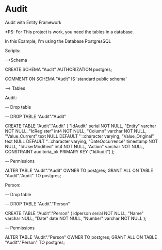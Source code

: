 # Audit
Audit with Entity Framework

*PS: For This project is work, you need the tables in a database.

In this Example, I'm using the Database PostgresSQL

Scripts:

-->Schema

CREATE SCHEMA "Audit" AUTHORIZATION postgres;

COMMENT ON SCHEMA "Audit" IS 'standard public schema'

--> Tables

Audit:

-- Drop table

-- DROP TABLE "Audit"."Audit"

CREATE TABLE "Audit"."Audit" (
	"IdAudit" serial NOT NULL,
	"Entity" varchar NOT NULL,
	"IdRegister" int4 NOT NULL,
	"Column" varchar NOT NULL,
	"Value_Current" text NULL DEFAULT ''::character varying,
	"Value_Original" text NULL DEFAULT ''::character varying,
	"DateOccurrence" timestamp NOT NULL,
	"IdUserModified" int4 NOT NULL,
	"Action" varchar NOT NULL,
	CONSTRAINT auditoria_pk PRIMARY KEY ("IdAudit")
);

-- Permissions

ALTER TABLE "Audit"."Audit" OWNER TO postgres;
GRANT ALL ON TABLE "Audit"."Audit" TO postgres;

Person:

-- Drop table

-- DROP TABLE "Audit"."Person"

CREATE TABLE "Audit"."Person" (
	idperson serial NOT NULL,
	"Name" varchar NULL,
	"Date" date NOT NULL,
	"Number" varchar NOT NULL
);

-- Permissions

ALTER TABLE "Audit"."Person" OWNER TO postgres;
GRANT ALL ON TABLE "Audit"."Person" TO postgres;

